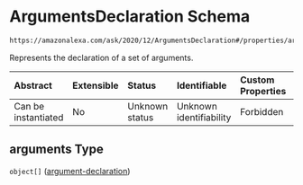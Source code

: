 # ArgumentsDeclaration Schema

```txt
https://amazonalexa.com/ask/2020/12/ArgumentsDeclaration#/properties/arguments
```

Represents the declaration of a set of arguments.

| Abstract            | Extensible | Status         | Identifiable            | Custom Properties | Additional Properties | Access Restrictions | Defined In                                                                              |
| :------------------ | :--------- | :------------- | :---------------------- | :---------------- | :-------------------- | :------------------ | :-------------------------------------------------------------------------------------- |
| Can be instantiated | No         | Unknown status | Unknown identifiability | Forbidden         | Allowed               | none                | [ActionDeclaration.json\*](../../schemas/ActionDeclaration.json "open original schema") |

## arguments Type

`object[]` ([argument-declaration](argumentsdeclaration-argument-declaration.md))
